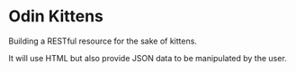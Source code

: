 # Odin Kittens

Building a RESTful resource for the sake of kittens.

It will use HTML but also provide JSON data to be manipulated by the user.